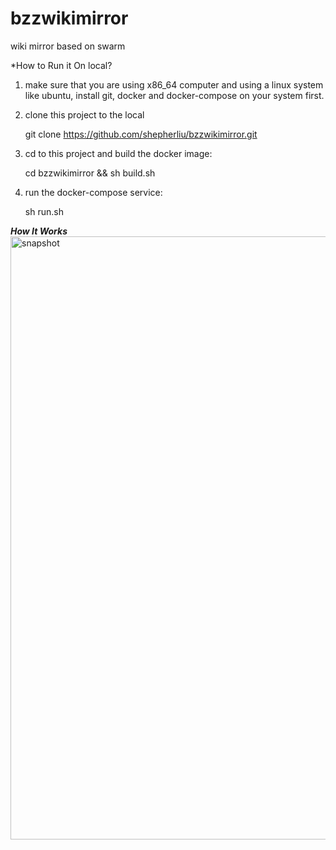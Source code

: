 # bzzwikimirror
wiki mirror based on swarm

*How to Run it On local?

1. make sure that you are using x86_64 computer and using a linux system like ubuntu, install git, docker and docker-compose on your system first.

2. clone this project to the local

    git clone https://github.com/shepherliu/bzzwikimirror.git

3. cd to this project and build the docker image: 
   
    cd bzzwikimirror && sh build.sh

4. run the docker-compose service: 

    sh run.sh
    
    
***How It Works***
<img width="965" alt="snapshot" src="https://user-images.githubusercontent.com/84829620/175287522-9b9a96b2-0c71-417c-a87e-1a65b8b58f3a.png">
